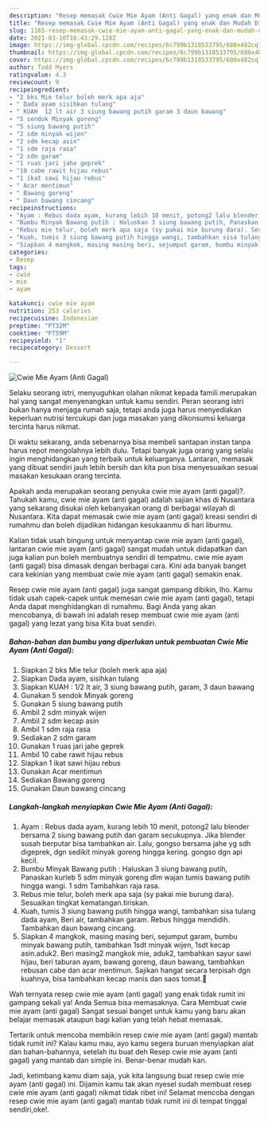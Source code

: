 ```yaml
---
description: "Resep memasak Cwie Mie Ayam (Anti Gagal) yang enak dan Mudah Dibuat"
title: "Resep memasak Cwie Mie Ayam (Anti Gagal) yang enak dan Mudah Dibuat"
slug: 1165-resep-memasak-cwie-mie-ayam-anti-gagal-yang-enak-dan-mudah-dibuat
date: 2021-03-10T16:43:29.128Z
image: https://img-global.cpcdn.com/recipes/6c799b1318533795/680x482cq70/cwie-mie-ayam-anti-gagal-foto-resep-utama.jpg
thumbnail: https://img-global.cpcdn.com/recipes/6c799b1318533795/680x482cq70/cwie-mie-ayam-anti-gagal-foto-resep-utama.jpg
cover: https://img-global.cpcdn.com/recipes/6c799b1318533795/680x482cq70/cwie-mie-ayam-anti-gagal-foto-resep-utama.jpg
author: Todd Myers
ratingvalue: 4.3
reviewcount: 9
recipeingredient:
- "2 bks Mie telur boleh merk apa aja"
- " Dada ayam sisihkan tulang"
- " KUAH  12 lt air 3 siung bawang putih garam 3 daun bawang"
- "5 sendok Minyak goreng"
- "5 siung bawang putih"
- "2 sdm minyak wijen"
- "2 sdm kecap asin"
- "1 sdm raja rasa"
- "2 sdm garam"
- "1 ruas jari jahe geprek"
- "10 cabe rawit hijau rebus"
- "1 ikat sawi hijau rebus"
- " Acar mentimun"
- " Bawang goreng"
- " Daun bawang cincang"
recipeinstructions:
- "Ayam : Rebus dada ayam, kurang lebih 10 menit, potong2 lalu blender bersama 2 siung bawang putih dan garam secukupnya. Jika blender susah berputar bisa tambahkan air. Lalu, gongso bersama jahe yg sdh digeprek, dgn sedikit minyak goreng hingga kering. gongso dgn api kecil."
- "Bumbu Minyak Bawang putih : Haluskan 3 siung bawang putih, Panaskan kurleb 5 sdm minyak goreng dlm wajan tumis bawang putih hingga wangi. 1 sdm Tambahkan raja rasa."
- "Rebus mie telur, boleh merk apa saja (sy pakai mie burung dara). Sesuaikan tingkat kematangan.tiriskan."
- "Kuah, tumis 3 siung bawang putih hingga wangi, tambahkan sisa tulang dada ayam, Beri air, tambahkan garam. Rebus hingga mendidih. Tambahkan daun bawang cincang."
- "Siapkan 4 mangkok, masing masing beri, sejumput garam, bumbu minyak bawang putih, tambahkan 1sdt minyak wijen, 1sdt kecap asin.aduk2. Beri masing2 mangkok mie, aduk2, tambahkan sayur sawi hijau, beri taburan ayam, bawang goreng, daun bawang, tambahkan rebusan cabe dan acar mentimun. Sajikan hangat secara terpisah dgn kuahnya, bisa tambahkan kecap manis dan saos tomat.💜"
categories:
- Resep
tags:
- cwie
- mie
- ayam

katakunci: cwie mie ayam 
nutrition: 253 calories
recipecuisine: Indonesian
preptime: "PT32M"
cooktime: "PT59M"
recipeyield: "1"
recipecategory: Dessert

---
```



![Cwie Mie Ayam (Anti Gagal)](https://img-global.cpcdn.com/recipes/6c799b1318533795/680x482cq70/cwie-mie-ayam-anti-gagal-foto-resep-utama.jpg)

Selaku seorang istri, menyuguhkan olahan nikmat kepada famili merupakan hal yang sangat menyenangkan untuk kamu sendiri. Peran seorang istri bukan hanya menjaga rumah saja, tetapi anda juga harus menyediakan keperluan nutrisi tercukupi dan juga masakan yang dikonsumsi keluarga tercinta harus nikmat.

Di waktu  sekarang, anda sebenarnya bisa membeli santapan instan tanpa harus repot mengolahnya lebih dulu. Tetapi banyak juga orang yang selalu ingin menghidangkan yang terbaik untuk keluarganya. Lantaran, memasak yang dibuat sendiri jauh lebih bersih dan kita pun bisa menyesuaikan sesuai masakan kesukaan orang tercinta. 



Apakah anda merupakan seorang penyuka cwie mie ayam (anti gagal)?. Tahukah kamu, cwie mie ayam (anti gagal) adalah sajian khas di Nusantara yang sekarang disukai oleh kebanyakan orang di berbagai wilayah di Nusantara. Kita dapat memasak cwie mie ayam (anti gagal) kreasi sendiri di rumahmu dan boleh dijadikan hidangan kesukaanmu di hari liburmu.

Kalian tidak usah bingung untuk menyantap cwie mie ayam (anti gagal), lantaran cwie mie ayam (anti gagal) sangat mudah untuk didapatkan dan juga kalian pun boleh membuatnya sendiri di tempatmu. cwie mie ayam (anti gagal) bisa dimasak dengan berbagai cara. Kini ada banyak banget cara kekinian yang membuat cwie mie ayam (anti gagal) semakin enak.

Resep cwie mie ayam (anti gagal) juga sangat gampang dibikin, lho. Kamu tidak usah capek-capek untuk memesan cwie mie ayam (anti gagal), tetapi Anda dapat menghidangkan di rumahmu. Bagi Anda yang akan mencobanya, di bawah ini adalah resep membuat cwie mie ayam (anti gagal) yang lezat yang bisa Kita buat sendiri.

<!--inarticleads1-->

##### Bahan-bahan dan bumbu yang diperlukan untuk pembuatan Cwie Mie Ayam (Anti Gagal):

1. Siapkan 2 bks Mie telur (boleh merk apa aja)
1. Siapkan  Dada ayam, sisihkan tulang
1. Siapkan  KUAH : 1/2 lt air, 3 siung bawang putih, garam, 3 daun bawang
1. Gunakan 5 sendok Minyak goreng
1. Gunakan 5 siung bawang putih
1. Ambil 2 sdm minyak wijen
1. Ambil 2 sdm kecap asin
1. Ambil 1 sdm raja rasa
1. Sediakan 2 sdm garam
1. Gunakan 1 ruas jari jahe geprek
1. Ambil 10 cabe rawit hijau rebus
1. Siapkan 1 ikat sawi hijau rebus
1. Gunakan  Acar mentimun
1. Sediakan  Bawang goreng
1. Gunakan  Daun bawang cincang




<!--inarticleads2-->

##### Langkah-langkah menyiapkan Cwie Mie Ayam (Anti Gagal):

1. Ayam : Rebus dada ayam, kurang lebih 10 menit, potong2 lalu blender bersama 2 siung bawang putih dan garam secukupnya. Jika blender susah berputar bisa tambahkan air. Lalu, gongso bersama jahe yg sdh digeprek, dgn sedikit minyak goreng hingga kering. gongso dgn api kecil.
1. Bumbu Minyak Bawang putih : Haluskan 3 siung bawang putih, Panaskan kurleb 5 sdm minyak goreng dlm wajan tumis bawang putih hingga wangi. 1 sdm Tambahkan raja rasa.
1. Rebus mie telur, boleh merk apa saja (sy pakai mie burung dara). Sesuaikan tingkat kematangan.tiriskan.
1. Kuah, tumis 3 siung bawang putih hingga wangi, tambahkan sisa tulang dada ayam, Beri air, tambahkan garam. Rebus hingga mendidih. Tambahkan daun bawang cincang.
1. Siapkan 4 mangkok, masing masing beri, sejumput garam, bumbu minyak bawang putih, tambahkan 1sdt minyak wijen, 1sdt kecap asin.aduk2. Beri masing2 mangkok mie, aduk2, tambahkan sayur sawi hijau, beri taburan ayam, bawang goreng, daun bawang, tambahkan rebusan cabe dan acar mentimun. Sajikan hangat secara terpisah dgn kuahnya, bisa tambahkan kecap manis dan saos tomat.💜




Wah ternyata resep cwie mie ayam (anti gagal) yang enak tidak rumit ini gampang sekali ya! Anda Semua bisa memasaknya. Cara Membuat cwie mie ayam (anti gagal) Sangat sesuai banget untuk kamu yang baru akan belajar memasak ataupun bagi kalian yang telah hebat memasak.

Tertarik untuk mencoba membikin resep cwie mie ayam (anti gagal) mantab tidak rumit ini? Kalau kamu mau, ayo kamu segera buruan menyiapkan alat dan bahan-bahannya, setelah itu buat deh Resep cwie mie ayam (anti gagal) yang mantab dan simple ini. Benar-benar mudah kan. 

Jadi, ketimbang kamu diam saja, yuk kita langsung buat resep cwie mie ayam (anti gagal) ini. Dijamin kamu tak akan nyesel sudah membuat resep cwie mie ayam (anti gagal) nikmat tidak ribet ini! Selamat mencoba dengan resep cwie mie ayam (anti gagal) mantab tidak rumit ini di tempat tinggal sendiri,oke!.

